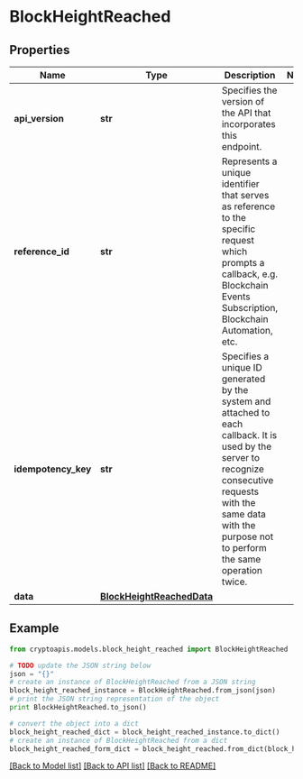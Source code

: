 # BlockHeightReached


## Properties
Name | Type | Description | Notes
------------ | ------------- | ------------- | -------------
**api_version** | **str** | Specifies the version of the API that incorporates this endpoint. | 
**reference_id** | **str** | Represents a unique identifier that serves as reference to the specific request which prompts a callback, e.g. Blockchain Events Subscription, Blockchain Automation, etc. | 
**idempotency_key** | **str** | Specifies a unique ID generated by the system and attached to each callback. It is used by the server to recognize consecutive requests with the same data with the purpose not to perform the same operation twice. | 
**data** | [**BlockHeightReachedData**](BlockHeightReachedData.md) |  | 

## Example

```python
from cryptoapis.models.block_height_reached import BlockHeightReached

# TODO update the JSON string below
json = "{}"
# create an instance of BlockHeightReached from a JSON string
block_height_reached_instance = BlockHeightReached.from_json(json)
# print the JSON string representation of the object
print BlockHeightReached.to_json()

# convert the object into a dict
block_height_reached_dict = block_height_reached_instance.to_dict()
# create an instance of BlockHeightReached from a dict
block_height_reached_form_dict = block_height_reached.from_dict(block_height_reached_dict)
```
[[Back to Model list]](../README.md#documentation-for-models) [[Back to API list]](../README.md#documentation-for-api-endpoints) [[Back to README]](../README.md)


